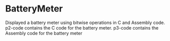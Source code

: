 # BatteryMeter
Displayed a battery meter using bitwise operations in C and Assembly code. p2-code contains the C code for the battery meter. p3-code contains the Assembly code for the battery meter
